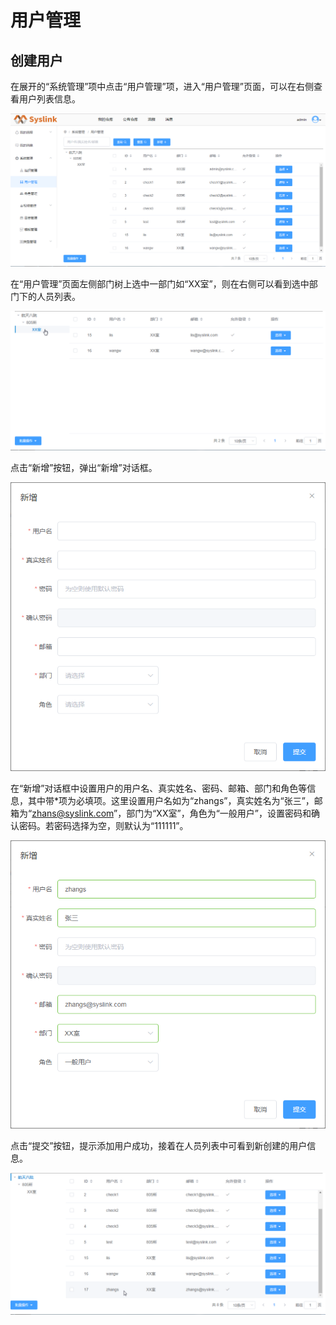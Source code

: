 # 用户管理

## 创建用户

在展开的“系统管理”项中点击“用户管理”项，进入“用户管理”页面，可以在右侧查看用户列表信息。

![&#x7528;&#x6237;&#x5217;&#x8868;](../.gitbook/assets/chuang-jian-yong-hu-1.png)

在“用户管理”页面左侧部门树上选中一部门如“XX室”，则在右侧可以看到选中部门下的人员列表。

![&#x67E5;&#x770B;&#x9009;&#x4E2D;&#x90E8;&#x95E8;&#x7684;&#x7528;&#x6237;&#x5217;&#x8868;](../.gitbook/assets/chuang-jian-yong-hu-2.png)

点击“新增”按钮，弹出“新增”对话框。

![&#x201C;&#x65B0;&#x589E;&#x201D;&#x5BF9;&#x8BDD;&#x6846;](../.gitbook/assets/chuang-jian-yong-hu-3.png)

在“新增”对话框中设置用户的用户名、真实姓名、密码、邮箱、部门和角色等信息，其中带\*项为必填项。这里设置用户名如为“zhangs”，真实姓名为“张三”，邮箱为“zhans@syslink.com”，部门为“XX室”，角色为“一般用户”，设置密码和确认密码。若密码选择为空，则默认为“111111”。

![&#x65B0;&#x589E;&#x7528;&#x6237;](../.gitbook/assets/chuang-jian-yong-hu-4.png)

点击“提交”按钮，提示添加用户成功，接着在人员列表中可看到新创建的用户信息。

![&#x65B0;&#x589E;&#x7528;&#x6237;&#x540E;&#x7684;&#x6548;&#x679C;](../.gitbook/assets/chuang-jian-yong-hu-5.png)

